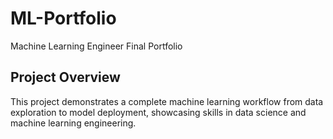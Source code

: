 # ML-Portfolio
Machine Learning Engineer Final Portfolio

## Project Overview
This project demonstrates a complete machine learning workflow from data exploration to model deployment, showcasing skills in data science and machine learning engineering.
